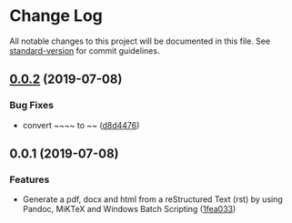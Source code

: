 # Change Log

All notable changes to this project will be documented in this file. See [standard-version](https://github.com/conventional-changelog/standard-version) for commit guidelines.

## [0.0.2](https://github.com/ALT-F1/restructuredtext-to-pdf-docx-html-using-pandoc-miktex/compare/v0.0.1...v0.0.2) (2019-07-08)


### Bug Fixes

* convert ~~~~ to ~~ ([d8d4476](https://github.com/ALT-F1/restructuredtext-to-pdf-docx-html-using-pandoc-miktex/commit/d8d4476))



## 0.0.1 (2019-07-08)


### Features

* Generate a pdf, docx and html from a reStructured Text (rst) by using Pandoc, MiKTeX and Windows Batch Scripting ([1fea033](https://github.com/ALT-F1/restructuredtext-to-pdf-docx-html-using-pandoc-miktex/commit/1fea033))
